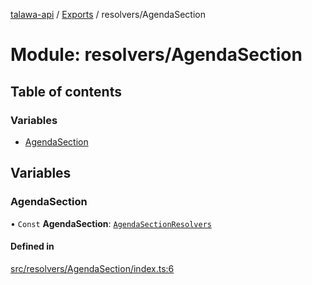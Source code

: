 [talawa-api](../README.md) / [Exports](../modules.md) / resolvers/AgendaSection

# Module: resolvers/AgendaSection

## Table of contents

### Variables

- [AgendaSection](resolvers_AgendaSection.md#agendasection)

## Variables

### AgendaSection

• `Const` **AgendaSection**: [`AgendaSectionResolvers`](types_generatedGraphQLTypes.md#agendasectionresolvers)

#### Defined in

[src/resolvers/AgendaSection/index.ts:6](https://github.com/PalisadoesFoundation/talawa-api/blob/636e51c/src/resolvers/AgendaSection/index.ts#L6)
